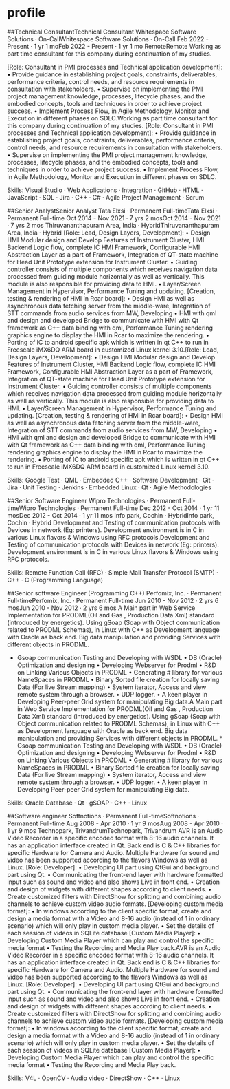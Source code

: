 # profile

##Technical ConsultantTechnical Consultant
Whitespace Software Solutions · On-CallWhitespace Software Solutions · On-Call
Feb 2022 - Present · 1 yr 1 moFeb 2022 - Present · 1 yr 1 mo
RemoteRemote
Working as part time consultant for this company during continuation of my studies.

[Role: Consultant in PMI processes and Technical application development]:
• Provide guidance in establishing project goals, constraints, deliverables, performance criteria, control needs, and resource requirements in consultation with stakeholders.
• Supervise on implementing the PMI project management knowledge, processes, lifecycle phases, and the embodied concepts, tools and techniques in order to achieve project success.
• Implement Process Flow, in Agile Methodology, Monitor and Execution in different phases on SDLC.Working as part time consultant for this company during continuation of my studies. [Role: Consultant in PMI processes and Technical application development]: • Provide guidance in establishing project goals, constraints, deliverables, performance criteria, control needs, and resource requirements in consultation with stakeholders. • Supervise on implementing the PMI project management knowledge, processes, lifecycle phases, and the embodied concepts, tools and techniques in order to achieve project success. • Implement Process Flow, in Agile Methodology, Monitor and Execution in different phases on SDLC.

Skills: Visual Studio · Web Applications · Integration · GitHub · HTML · JavaScript · SQL · Jira · C++ · C# · Agile Project Management · Scrum

##Senior AnalystSenior Analyst
Tata Elxsi · Permanent Full-timeTata Elxsi · Permanent Full-time
Oct 2014 - Nov 2021 · 7 yrs 2 mosOct 2014 - Nov 2021 · 7 yrs 2 mos
Thiruvananthapuram Area, India · HybridThiruvananthapuram Area, India · Hybrid
[Role: Lead, Design Layers, Development]:
• Design HMI Modular design and Develop Features of Instrument Cluster, HMI Backend Logic flow, complete IC HMI Framework, Configurable HMI Abstraction Layer as a part of Framework, Integration of QT-state machine for Head Unit Prototype extension for Instrument Cluster.
• Guiding controller consists of multiple components which receives navigation data processed from guiding module horizontally as well as vertically. This module is also responsible for providing data to HMI.
• Layer/Screen Management in Hypervisor, Performance Tuning and updating.
[Creation, testing & rendering of HMI in Rcar board]:
• Design HMI as well as asynchronous data fetching server from the middle-ware, Integration of STT commands from audio services from MW, Developing 
• HMI with qml and design and developed Bridge to communicate with HMI with Qt framework as C++ data binding with qml, Performance Tuning rendering graphics engine to display the HMI in Rcar to maximize the rendering.
• Porting of IC to android specific apk which is written in qt C++ to run in Freescale iMX6DQ ARM board in customized Linux kernel 3.10.[Role: Lead, Design Layers, Development]: • Design HMI Modular design and Develop Features of Instrument Cluster, HMI Backend Logic flow, complete IC HMI Framework, Configurable HMI Abstraction Layer as a part of Framework, Integration of QT-state machine for Head Unit Prototype extension for Instrument Cluster. • Guiding controller consists of multiple components which receives navigation data processed from guiding module horizontally as well as vertically. This module is also responsible for providing data to HMI. • Layer/Screen Management in Hypervisor, Performance Tuning and updating. [Creation, testing & rendering of HMI in Rcar board]: • Design HMI as well as asynchronous data fetching server from the middle-ware, Integration of STT commands from audio services from MW, Developing • HMI with qml and design and developed Bridge to communicate with HMI with Qt framework as C++ data binding with qml, Performance Tuning rendering graphics engine to display the HMI in Rcar to maximize the rendering. • Porting of IC to android specific apk which is written in qt C++ to run in Freescale iMX6DQ ARM board in customized Linux kernel 3.10.

Skills: Google Test · QML · Embedded C++ · Software Development · Git · Jira · Unit Testing · Jenkins · Embedded Linux · Qt · Agile Methodologies

##Senior Software Engineer
Wipro Technologies · Permanent Full-timeWipro Technologies · Permanent Full-time
Dec 2012 - Oct 2014 · 1 yr 11 mosDec 2012 - Oct 2014 · 1 yr 11 mos
Info park, Cochin · HybridInfo park, Cochin · Hybrid
Development and Testing of communication protocols with Devices in network (Eg: printers). Development environment is in C in various Linux flavors & Windows using RFC protocols.Development and Testing of communication protocols with Devices in network (Eg: printers). Development environment is in C in various Linux flavors & Windows using RFC protocols.

Skills: Remote Function Call (RFC) · Simple Mail Transfer Protocol (SMTP) · C++ · C (Programming Language)

##Senior software Engineer (Programming C++)
Perfomix, Inc. · Permanent Full-timePerfomix, Inc. · Permanent Full-time
Jun 2010 - Nov 2012 · 2 yrs 6 mosJun 2010 - Nov 2012 · 2 yrs 6 mos
A Main part in Web Service Implementation for PRODML(Oil and Gas , Production Data Xml) standard (introduced by energetics). Using gSoap (Soap with Object communication related to PRODML Schemas), in Linux with C++ as Development language with Oracle as back end. Big data manipulation and providing Services with different objects in PRODML.
* Gsoap communication Testing and Developing with WSDL
• DB (Oracle) Optimization and designing
• Developing Webserver for Prodml
• R&D on Linking Various Objects in PRODML
• Generating # library for various NameSpaces in PRODML
• Binary Sorted file creation for locally saving Data (For live Stream mapping)
• System iterator, Access and view remote system through a browser.
• UDP logger. 
• A keen player in Developing Peer-peer Grid system for manipulating Big data.A Main part in Web Service Implementation for PRODML(Oil and Gas , Production Data Xml) standard (introduced by energetics). Using gSoap (Soap with Object communication related to PRODML Schemas), in Linux with C++ as Development language with Oracle as back end. Big data manipulation and providing Services with different objects in PRODML. * Gsoap communication Testing and Developing with WSDL • DB (Oracle) Optimization and designing • Developing Webserver for Prodml • R&D on Linking Various Objects in PRODML • Generating # library for various NameSpaces in PRODML • Binary Sorted file creation for locally saving Data (For live Stream mapping) • System iterator, Access and view remote system through a browser. • UDP logger. • A keen player in Developing Peer-peer Grid system for manipulating Big data.

Skills: Oracle Database · Qt · gSOAP · C++ · Linux

##Software engineer
Softnotions · Permanent Full-timeSoftnotions · Permanent Full-time
Aug 2008 - Apr 2010 · 1 yr 9 mosAug 2008 - Apr 2010 · 1 yr 9 mos
Technopark, TrivandrumTechnopark, Trivandrum
AVR is an Audio Video Recorder in a specific encoded format with 8-16 audio channels. It has an application interface created in Qt. Back end is C & C++ libraries for specific Hardware for Camera and Audio. Multiple Hardware for sound and video has been supported according to the flavors Windows as well as Linux. 
[Role: Developer]:
• Developing UI part using QtGui and background part using Qt.
• Communicating the front-end layer with hardware formatted input such as sound and video and also shows Live in front end. 
• Creation and design of widgets with different shapes according to client needs.
• Create customized filters with DirectShow for splitting and combining audio channels to achieve custom video audio formats. 
[Developing custom media format]:
• In windows according to the client specific format, create and design a media format with a Video and 8-16 audio (instead of 1 in ordinary scenario) which will only play in custom media player.
• Set the details of each session of videos in SQLite database 
[Custom Media Player]:
• Developing Custom Media Player which can play and control the specific media format
• Testing the Recording and Media Play back.AVR is an Audio Video Recorder in a specific encoded format with 8-16 audio channels. It has an application interface created in Qt. Back end is C & C++ libraries for specific Hardware for Camera and Audio. Multiple Hardware for sound and video has been supported according to the flavors Windows as well as Linux. [Role: Developer]: • Developing UI part using QtGui and background part using Qt. • Communicating the front-end layer with hardware formatted input such as sound and video and also shows Live in front end. • Creation and design of widgets with different shapes according to client needs. • Create customized filters with DirectShow for splitting and combining audio channels to achieve custom video audio formats. [Developing custom media format]: • In windows according to the client specific format, create and design a media format with a Video and 8-16 audio (instead of 1 in ordinary scenario) which will only play in custom media player. • Set the details of each session of videos in SQLite database [Custom Media Player]: • Developing Custom Media Player which can play and control the specific media format • Testing the Recording and Media Play back.

Skills: V4L · OpenCV · Audio video · DirectShow · C++ · Linux
